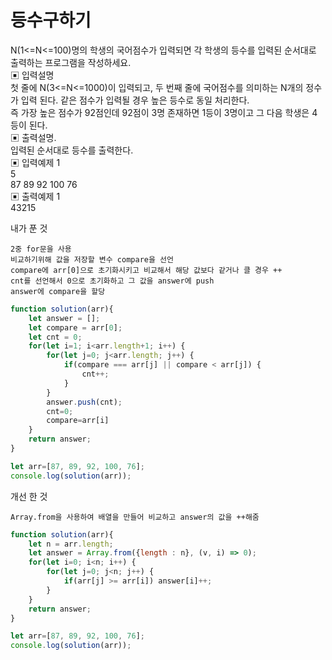 # 등수구하기
N(1<=N<=100)명의 학생의 국어점수가 입력되면 각 학생의 등수를 입력된 순서대로 출력하는 프로그램을 작성하세요.      
▣ 입력설명      
첫 줄에 N(3<=N<=1000)이 입력되고, 두 번째 줄에 국어점수를 의미하는 N개의 정수가 입력 된다. 같은 점수가 입력될 경우 높은 등수로 동일 처리한다.       
즉 가장 높은 점수가 92점인데 92점이 3명 존재하면 1등이 3명이고 그 다음 학생은 4등이 된다.      
▣ 출력설명.  
입력된 순서대로 등수를 출력한다.    
▣ 입력예제 1      
5     
87 89 92 100 76     
▣ 출력예제 1      
43215     

내가 푼 것
```
2중 for문을 사용
비교하기위해 값을 저장할 변수 compare을 선언
compare에 arr[0]으로 초기화시키고 비교해서 해당 값보다 같거나 클 경우 ++
cnt를 선언해서 0으로 초기화하고 그 값을 answer에 push
answer에 compare을 할당 
```
```js
function solution(arr){  
    let answer = [];
    let compare = arr[0];
    let cnt = 0;
    for(let i=1; i<arr.length+1; i++) {
        for(let j=0; j<arr.length; j++) {
            if(compare === arr[j] || compare < arr[j]) {
                cnt++;
            }
        }
        answer.push(cnt);
        cnt=0;
        compare=arr[i]
    }
    return answer;
}

let arr=[87, 89, 92, 100, 76];
console.log(solution(arr));
```
개선 한 것
```
Array.from을 사용하여 배열을 만들어 비교하고 answer의 값을 ++해줌
```
```js
function solution(arr){  
    let n = arr.length;
    let answer = Array.from({length : n}, (v, i) => 0);
    for(let i=0; i<n; i++) {
        for(let j=0; j<n; j++) {
            if(arr[j] >= arr[i]) answer[i]++;
        }
    }
    return answer;
}

let arr=[87, 89, 92, 100, 76];
console.log(solution(arr));
```
